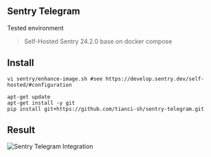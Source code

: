 ## Sentry Telegram
Tested environment
> Self-Hosted Sentry 24.2.0 base on docker compose

## Install
```shell
vi sentry/enhance-image.sh #see https://develop.sentry.dev/self-hosted/#configuration

apt-get update
apt-get install -y git
pip install git+https://github.com/tianci-sh/sentry-telegram.git
```

## Result
![Sentry Telegram Integration](https://github.com/tianci-sh/sentry-telegram/blob/master/images/image.png "Sentry Telegram Integration")